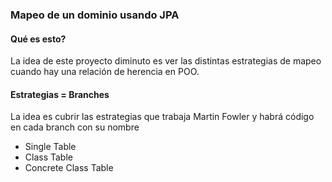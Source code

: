 ### Mapeo de un dominio usando JPA

#### Qué es esto?

La idea de este proyecto diminuto es ver las distintas estrategias de mapeo cuando hay una relación de herencia en POO.

#### Estrategias = Branches

La idea es cubrir las estrategias que trabaja Martin Fowler y habrá código en cada branch con su nombre

- Single Table
- Class Table
- Concrete Class Table 


